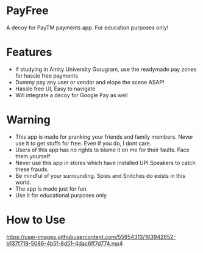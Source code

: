 # PayFree
A decoy for PayTM payments app. For education purposes only!

# Features
- If studying in Amity University Gurugram, use the readymade pay zones for hassle free payments
- Dummy pay any user or vendor and elope the scene ASAP!
- Hassle free UI, Easy to navigate
- Will integrate a decoy for Google Pay as well


# Warning
- This app is made for pranking your friends and family members. Never use it to get stuffs for free. Even if you do, I dont care.
- Users of this app has no rights to blame it on me for their faults. Face them yourself
- Never use this app in stores which have installed UPI Speakers to catch these frauds.
- Be mindful of your surrounding. Spies and Snitches do exists in this world.
- The app is made just for fun. 
- Use it for educational purposes only

# How to Use



https://user-images.githubusercontent.com/55954313/163942652-b137f718-5086-4b5f-8d51-4dac6ff7d774.mp4

